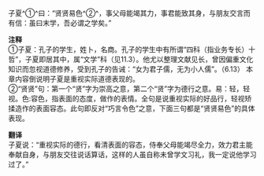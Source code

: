 子夏^①^曰：“贤贤易色^②^，事父母能竭其力，事君能致其身，与朋友交言而有信：虽曰末学，吾必谓之学矣。”

**注释**  
①子夏：孔子的学生，姓卜，名商。孔子的学生中有所谓“四科（指业务专长）十哲”，子夏即居其中，属“文学”科（见11.3）。他尤以整理文献见长，曾因偏重文化知识而忽视道德修养，受到孔子的告诫：“女为君子儒，无为小人儒”。（6.13） 本章内容倒说明子夏是重视实际道德表现的。   
②“贤贤”句：第一个“贤”字为崇高之意，第二个“贤”字为德行之意。易：轻，轻视。色:容色，指表面的态度，做作的表情。全句是说重视实际的好品行，轻视矫揉造作的表面容态。此句即反对“巧言令色”之意，下面三句都是“贤贤易色”的具体表现。

**翻译**   
子夏说：“重视实际的德行，看清表面的容态，侍奉父母能竭尽全力，效力君主能奉献自身，与朋友交往说话算话，这样的人虽自称未曾学文习礼，我一定说他学习过了。”